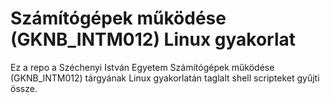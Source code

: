 # Számítógépek működése (GKNB_INTM012) Linux gyakorlat
Ez a repo a Széchenyi István Egyetem Számítógépek működése (GKNB_INTM012) tárgyának Linux gyakorlatán taglalt shell scripteket gyűjti össze. 
